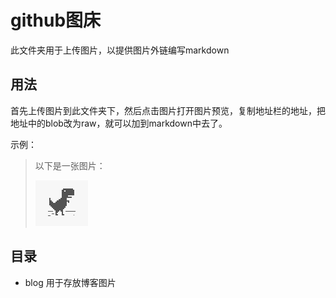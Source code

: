 # github图床
此文件夹用于上传图片，以提供图片外链编写markdown

## 用法

首先上传图片到此文件夹下，然后点击图片打开图片预览，复制地址栏的地址，把地址中的blob改为raw，就可以加到markdown中去了。

示例：
>以下是一张图片：
>
>![photo](https://github.com/EndeRHoshI/Photo/raw/master/%E5%A4%B4%E5%83%8F.png "恐龙")

## 目录
* blog 用于存放博客图片

